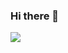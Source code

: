 ### Hi there 👋
<a target="_blank" href="https://github.com/VoliKoN">
    <img align="center" src="https://github-readme-stats.vercel.app/api?username=VoliKoN&count_private=true&show_icons=true&theme=dark&hide=stars" />
</a>

<!--
**VoliKoN/VoliKoN** is a ✨ _special_ ✨ repository because its `README.md` (this file) appears on your GitHub profile.

Here are some ideas to get you started:

- 🔭 I’m currently working on ...
- 🌱 I’m currently learning ...
- 👯 I’m looking to collaborate on ...
- 🤔 I’m looking for help with ...
- 💬 Ask me about ...
- 📫 How to reach me: ...
- 😄 Pronouns: ...
- ⚡ Fun fact: ...
-->
